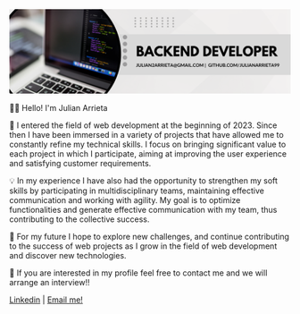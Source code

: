 <img src="./banner.png">

👋🏻 Hello! I'm Julian Arrieta 

🚀 I entered the field of web development at the beginning of 2023. Since then I have been immersed in a variety of projects that have allowed me to constantly refine my technical skills. I focus on bringing significant value to each project in which I participate, aiming at improving the user experience and satisfying customer requirements.

💡 In my experience I have also had the opportunity to strengthen my soft skills by participating in multidisciplinary teams, maintaining effective communication and working with agility. My goal is to optimize functionalities and generate effective communication with my team, thus contributing to the collective success.

🌱 For my future I hope to explore new challenges, and continue contributing to the success of web projects as I grow in the field of web development and discover new technologies.

💼 If you are interested in my profile feel free to contact me and we will arrange an interview!!

[Linkedin](https://www.linkedin.com/in/julian-arrieta-dev/) | 
[Email me!](mailto:julian2arrieta@gmail.com)
